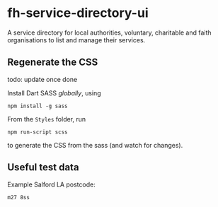 # fh-service-directory-ui
A service directory for local authorities, voluntary, charitable and faith organisations to list and manage their services.

## Regenerate the CSS

todo: update once done

Install Dart SASS _globally_, using

`npm install -g sass`

From the `Styles` folder, run

`npm run-script scss`

to generate the CSS from the sass (and watch for changes).

## Useful test data

Example Salford LA postcode:
```
m27 8ss
```
